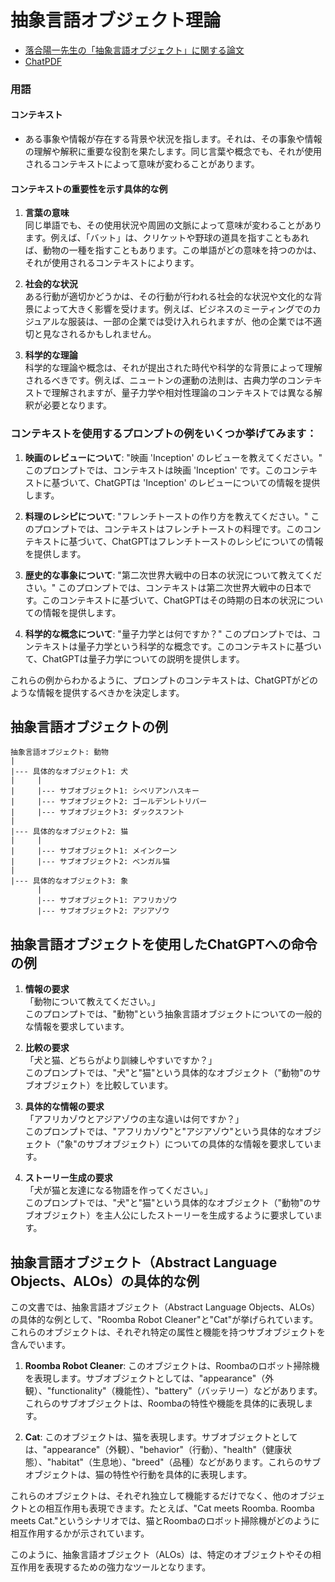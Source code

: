# 抽象言語オブジェクト理論
- [落合陽一先生の「抽象言語オブジェクト」に関する論文](https://arxiv.org/abs/2304.04498)
- [ChatPDF](https://www.chatpdf.com/) 
### 用語
#### コンテキスト
- ある事象や情報が存在する背景や状況を指します。それは、その事象や情報の理解や解釈に重要な役割を果たします。同じ言葉や概念でも、それが使用されるコンテキストによって意味が変わることがあります。
#### コンテキストの重要性を示す具体的な例
1. **言葉の意味**  
同じ単語でも、その使用状況や周囲の文脈によって意味が変わることがあります。例えば、「バット」は、クリケットや野球の道具を指すこともあれば、動物の一種を指すこともあります。この単語がどの意味を持つのかは、それが使用されるコンテキストによります。

2. **社会的な状況**  
ある行動が適切かどうかは、その行動が行われる社会的な状況や文化的な背景によって大きく影響を受けます。例えば、ビジネスのミーティングでのカジュアルな服装は、一部の企業では受け入れられますが、他の企業では不適切と見なされるかもしれません。

3. **科学的な理論**  
科学的な理論や概念は、それが提出された時代や科学的な背景によって理解されるべきです。例えば、ニュートンの運動の法則は、古典力学のコンテキストで理解されますが、量子力学や相対性理論のコンテキストでは異なる解釈が必要となります。

### コンテキストを使用するプロンプトの例をいくつか挙げてみます：

1. **映画のレビューについて**: "映画 'Inception' のレビューを教えてください。" このプロンプトでは、コンテキストは映画 'Inception' です。このコンテキストに基づいて、ChatGPTは 'Inception' のレビューについての情報を提供します。

2. **料理のレシピについて**: "フレンチトーストの作り方を教えてください。" このプロンプトでは、コンテキストはフレンチトーストの料理です。このコンテキストに基づいて、ChatGPTはフレンチトーストのレシピについての情報を提供します。

3. **歴史的な事象について**: "第二次世界大戦中の日本の状況について教えてください。" このプロンプトでは、コンテキストは第二次世界大戦中の日本です。このコンテキストに基づいて、ChatGPTはその時期の日本の状況についての情報を提供します。

4. **科学的な概念について**: "量子力学とは何ですか？" このプロンプトでは、コンテキストは量子力学という科学的な概念です。このコンテキストに基づいて、ChatGPTは量子力学についての説明を提供します。

これらの例からわかるように、プロンプトのコンテキストは、ChatGPTがどのような情報を提供するべきかを決定します。


## 抽象言語オブジェクトの例
```
抽象言語オブジェクト: 動物
|
|--- 具体的なオブジェクト1: 犬
|     |
|     |--- サブオブジェクト1: シベリアンハスキー
|     |--- サブオブジェクト2: ゴールデンレトリバー
|     |--- サブオブジェクト3: ダックスフント
|
|--- 具体的なオブジェクト2: 猫
|     |
|     |--- サブオブジェクト1: メインクーン
|     |--- サブオブジェクト2: ベンガル猫
|
|--- 具体的なオブジェクト3: 象
      |
      |--- サブオブジェクト1: アフリカゾウ
      |--- サブオブジェクト2: アジアゾウ
```
## 抽象言語オブジェクトを使用したChatGPTへの命令の例
1. **情報の要求**  
「動物について教えてください。」  
このプロンプトでは、"動物"という抽象言語オブジェクトについての一般的な情報を要求しています。

2. **比較の要求**  
「犬と猫、どちらがより訓練しやすいですか？」  
このプロンプトでは、"犬"と"猫"という具体的なオブジェクト（"動物"のサブオブジェクト）を比較しています。

3. **具体的な情報の要求**  
「アフリカゾウとアジアゾウの主な違いは何ですか？」  
このプロンプトでは、"アフリカゾウ"と"アジアゾウ"という具体的なオブジェクト（"象"のサブオブジェクト）についての具体的な情報を要求しています。

4. **ストーリー生成の要求**  
「犬が猫と友達になる物語を作ってください。」  
このプロンプトでは、"犬"と"猫"という具体的なオブジェクト（"動物"のサブオブジェクト）を主人公にしたストーリーを生成するように要求しています。

## 抽象言語オブジェクト（Abstract Language Objects、ALOs）の具体的な例
この文書では、抽象言語オブジェクト（Abstract Language Objects、ALOs）の具体的な例として、"Roomba Robot Cleaner"と"Cat"が挙げられています。これらのオブジェクトは、それぞれ特定の属性と機能を持つサブオブジェクトを含んでいます。

1. **Roomba Robot Cleaner**: このオブジェクトは、Roombaのロボット掃除機を表現します。サブオブジェクトとしては、"appearance"（外観）、"functionality"（機能性）、"battery"（バッテリー）などがあります。これらのサブオブジェクトは、Roombaの特性や機能を具体的に表現します。

2. **Cat**: このオブジェクトは、猫を表現します。サブオブジェクトとしては、"appearance"（外観）、"behavior"（行動）、"health"（健康状態）、"habitat"（生息地）、"breed"（品種）などがあります。これらのサブオブジェクトは、猫の特性や行動を具体的に表現します。

これらのオブジェクトは、それぞれ独立して機能するだけでなく、他のオブジェクトとの相互作用も表現できます。たとえば、"Cat meets Roomba. Roomba meets Cat."というシナリオでは、猫とRoombaのロボット掃除機がどのように相互作用するかが示されています。

このように、抽象言語オブジェクト（ALOs）は、特定のオブジェクトやその相互作用を表現するための強力なツールとなります。
